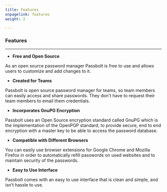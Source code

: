 ```yaml
---
title: Features
onpagelink: features
weight: 2

---
```


### **Features**
--------

- **Free and Open Source**
 
As an open source password manager Passbolt is free to use and allows users to customize and add changes to it.

- **Created for Teams**
 
Passbolt is open source password manager for teams, so team members can easily access and share passwords. They don't have to request their team members to email them credentials.

- **Incorporates GnuPG Encryption**
 
Passbolt uses an Open Source encryption standard called GnuPG which is the implementation of the OpenPGP standard, to provide secure, end to end encryption with a master key to be able to access the password database.

- **Compatible with Different Browsers**
 
You can easily use browser extensions for Google Chrome and Mozilla Firefox in order to automatically refill passwords on used websites and to maintain security of the passwords.

- **Easy to Use Interface**
 
Passbolt comes with an easy to use interface that is clean and simple, and isn’t hassle to use.
